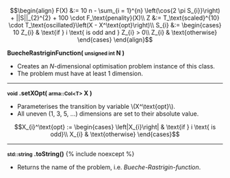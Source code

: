 $$\begin{align}
F(X) &:= 10 n - \sum_{i = 1}^{n} \left(\cos{2 \pi S_{i}}\right) + ||S||_{2}^{2} + 100 \cdot F_\text{penality}(X)\\
Z &:= T_\text{scaled}^{10} \cdot T_\text{oscillated}\left(X - X^\text{opt}\right)\\
S_{i} &:= \begin{cases}
10 Z_{i} & \text{if } i \text{ is odd and } Z_{i} > 0\\
Z_{i} & \text{otherwise}
\end{cases}
\end{align}$$

**BuecheRastriginFunction( <small>unsigned int</small> N )**

- Creates an *N*-dimensional optimisation problem instance of this class.
- The problem must have at least 1 dimension.

---
**<small>void</small> .setXOpt( <small>arma::Col&lt;T&gt;</small> X )**

- Parameterises the transition by variable \\(X^\text{opt}\\).
- All uneven (1, 3, 5, ...) dimensions are set to their absolute value.

$$X_{i}^\text{opt} := \begin{cases}
\left|X_{i}\right| & \text{if } i \text{ is odd}\\
X_{i} & \text{otherwise}
\end{cases}$$

---
**<small>std::string</small> .toString()** {% include noexcept %}

- Returns the name of the problem, i.e. *Bueche-Rastrigin-function*.